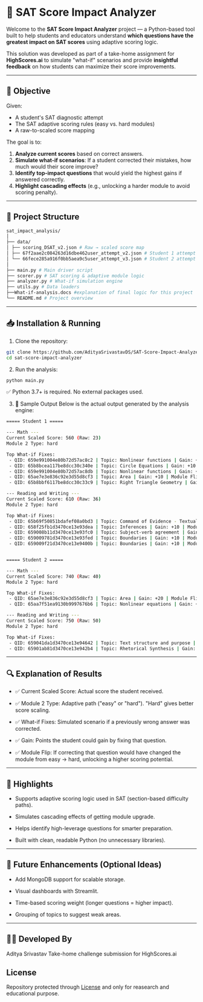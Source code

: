 # 🧠 SAT Score Impact Analyzer

Welcome to the **SAT Score Impact Analyzer** project — a Python-based tool built to help students and educators understand **which questions have the greatest impact on SAT scores** using adaptive scoring logic.

This solution was developed as part of a take-home assignment for **HighScores.ai** to simulate "what-if" scenarios and provide **insightful feedback** on how students can maximize their score improvements.

---

## 🎯 Objective

Given:
- A student's SAT diagnostic attempt
- The SAT adaptive scoring rules (easy vs. hard modules)
- A raw-to-scaled score mapping

The goal is to:
1. **Analyze current scores** based on correct answers.
2. **Simulate what-if scenarios**: If a student corrected their mistakes, how much would their score improve?
3. **Identify top-impact questions** that would yield the highest gains if answered correctly.
4. **Highlight cascading effects** (e.g., unlocking a harder module to avoid scoring penalty).

---

## 📁 Project Structure

```bash
sat_impact_analysis/
│
├── data/
│ ├── scoring_DSAT_v2.json # Raw → scaled score map
│ ├── 67f2aae2c084263d16dbe462user_attempt_v2.json # Student 1 attempt
│ └── 66fece285a916f0bb5aea9c5user_attempt_v3.json # Student 2 attempt
│
├── main.py # Main driver script
├── scorer.py # SAT scoring & adaptive module logic
├── analyzer.py # What-if simulation engine
├── utils.py # Data loaders
├──What-if-analysis.docs #explanation of final logic for this project
└── README.md # Project overview
```

---

## 📥 Installation & Running

1. Clone the repository:

```bash
git clone https://github.com/AdityaSrivastavDS/SAT-Score-Impact-Analyzer
cd sat-score-impact-analyzer
```

2. Run the analysis:

```bash
python main.py
```
✅ Python 3.7+ is required. No external packages used.

3. 🧪 Sample Output
Below is the actual output generated by the analysis engine:
```bash
===== Student 1 =====

--- Math ---
Current Scaled Score: 560 (Raw: 23)
Module 2 Type: hard

Top What-if Fixes:
 - QID: 659e991004e80b72d57ac8c2 | Topic: Nonlinear functions | Gain: +10 | Module Flip: False
 - QID: 65b8bcea117be8dcc30c340e | Topic: Circle Equations | Gain: +10 | Module Flip: False
 - QID: 659e991004e80b72d57ac8db | Topic: Nonlinear functions | Gain: +10 | Module Flip: False
 - QID: 65ae7e3e836c92e3d55d8cf3 | Topic: Area | Gain: +10 | Module Flip: False
 - QID: 65b8bbf6117be8dcc30c33c9 | Topic: Right Triangle Geometry | Gain: +10 | Module Flip: False

--- Reading and Writing ---
Current Scaled Score: 610 (Raw: 36)
Module 2 Type: hard

Top What-if Fixes:
 - QID: 65b69f50851bdafef08a0bd3 | Topic: Command of Evidence - Textual | Gain: +10 | Module Flip: False
 - QID: 658f25fb1d3470ce13e93dea | Topic: Inferences | Gain: +10 | Module Flip: False
 - QID: 659008b11d3470ce13e93fc0 | Topic: Subject-verb agreement | Gain: +10 | Module Flip: False
 - QID: 659009781d3470ce13e93fed | Topic: Boundaries | Gain: +10 | Module Flip: False
 - QID: 659009f21d3470ce13e9400b | Topic: Boundaries | Gain: +10 | Module Flip: False


===== Student 2 =====

--- Math ---
Current Scaled Score: 740 (Raw: 40)
Module 2 Type: hard

Top What-if Fixes:
 - QID: 65ae7e3e836c92e3d55d8cf3 | Topic: Area | Gain: +20 | Module Flip: False
 - QID: 65aa7f51ea9130b9997676b6 | Topic: Nonlinear equations | Gain: +20 | Module Flip: False

--- Reading and Writing ---
Current Scaled Score: 750 (Raw: 50)
Module 2 Type: hard

Top What-if Fixes:
 - QID: 659041da1d3470ce13e94642 | Topic: Text structure and purpose | Gain: +10 | Module Flip: False
 - QID: 65901ab81d3470ce13e942b4 | Topic: Rhetorical Synthesis | Gain: +10 | Module Flip: False
```

---

## 🔍 Explanation of Results
- ✅ Current Scaled Score: Actual score the student received.

- ✅ Module 2 Type: Adaptive path ("easy" or "hard"). "Hard" gives better score scaling.

- ✅ What-if Fixes: Simulated scenario if a previously wrong answer was corrected.

- ✅ Gain: Points the student could gain by fixing that question.

- ✅ Module Flip: If correcting that question would have changed the module from easy → hard, unlocking a higher scoring potential.

---

## 🧠 Highlights
- Supports adaptive scoring logic used in SAT (section-based difficulty paths).

- Simulates cascading effects of getting module upgrade.

- Helps identify high-leverage questions for smarter preparation.

- Built with clean, readable Python (no unnecessary libraries).

---

## 📌 Future Enhancements (Optional Ideas)
- Add MongoDB support for scalable storage.

- Visual dashboards with Streamlit.

- Time-based scoring weight (longer questions = higher impact).

- Grouping of topics to suggest weak areas.

---

## 👨‍💻 Developed By
Aditya Srivastav
Take-home challenge submission for HighScores.ai

## License

Repository protected through [License](#license) and only for reasearch and educational purpose.